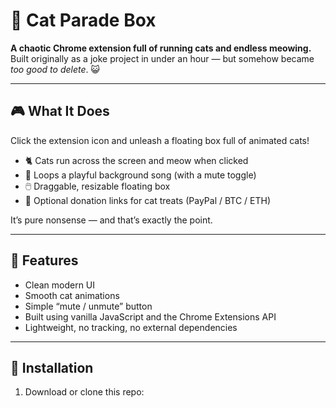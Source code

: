 # 🐾 Cat Parade Box

**A chaotic Chrome extension full of running cats and endless meowing.**  
Built originally as a joke project in under an hour — but somehow became *too good to delete*. 😺  

---

## 🎮 What It Does
Click the extension icon and unleash a floating box full of animated cats!  
- 🐈 Cats run across the screen and meow when clicked  
- 🎵 Loops a playful background song (with a mute toggle)  
- 🖱️ Draggable, resizable floating box  
- 💖 Optional donation links for cat treats (PayPal / BTC / ETH)  

It’s pure nonsense — and that’s exactly the point.

---

## 🧱 Features
- Clean modern UI  
- Smooth cat animations  
- Simple “mute / unmute” button  
- Built using vanilla JavaScript and the Chrome Extensions API  
- Lightweight, no tracking, no external dependencies  

---

## 🧩 Installation
1. Download or clone this repo:
   ```bash https://github.com/Deathbringer98/Cat-Parade


